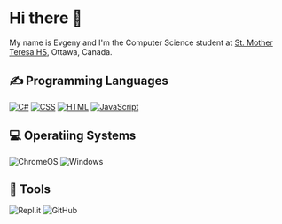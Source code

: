 <h1>Hi there 👋</h1>
<p>My name is Evgeny and I'm the Computer Science student at <a href="http://mths.ca">St. Mother Teresa HS</a>, Ottawa, Canada.</p>

<h2>✍ Programming Languages</h2>
<p>
  <a href="https://github.com/search?q=user%3AEvgeny-Vovk+language%3Acsharp"><img alt="C#" src="https://custom-icon-badges.herokuapp.com/badge/C%23-68217A.svg?logo=cs2&logoColor=white"></a>
  <a href="https://github.com/search?q=user%3AEvgeny-Vovk+language%3Acss"><img alt="CSS" src="https://img.shields.io/badge/CSS-1572B6.svg?logo=css3&logoColor=white"></a>
  <a href="https://github.com/search?q=user%3AEvgeny-Vovk+language%3Ahtml"><img alt="HTML" src="https://img.shields.io/badge/HTML-E34F26.svg?logo=html5&logoColor=white"></a>
  <a href="https://github.com/search?q=user%3AEvgeny-Vovk+language%3Ajavascript"><img alt="JavaScript" src="https://img.shields.io/badge/JavaScript-F7DF1E.svg?logo=javascript&logoColor=black"></a>
</p>

<h2>💻 Operatiing Systems</h2>
<p>
  <img src="https://img.shields.io/badge/chrome%20os-3d89fc?logo=google%20chrome&logoColor=white" alt="ChromeOS">
  <img src="https://img.shields.io/badge/Windows-0078D6?logo=windows&logoColor=white" alt="Windows">
</p>

## 🔧 Tools
  
  ![Repl.it](https://img.shields.io/badge/Repl.it-%230D101E.svg?style=for-the-badge&logo=replit&logoColor=white)
  ![GitHub](https://img.shields.io/badge/github-%23121011.svg?style=for-the-badge&logo=github&logoColor=white)
